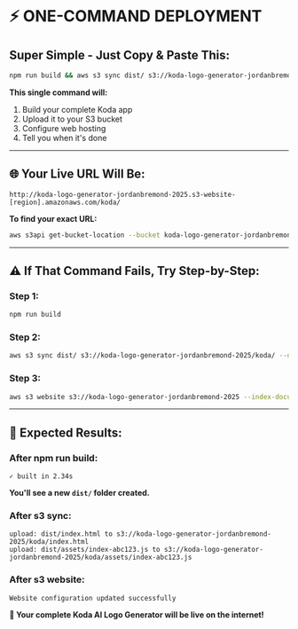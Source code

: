 # ⚡ **ONE-COMMAND DEPLOYMENT**

## **Super Simple - Just Copy & Paste This:**

```bash
npm run build && aws s3 sync dist/ s3://koda-logo-generator-jordanbremond-2025/koda/ --delete && aws s3 website s3://koda-logo-generator-jordanbremond-2025 --index-document index.html && echo "🎉 Koda deployed successfully!"
```

**This single command will:**
1. Build your complete Koda app
2. Upload it to your S3 bucket  
3. Configure web hosting
4. Tell you when it's done

---

## **🌐 Your Live URL Will Be:**
```
http://koda-logo-generator-jordanbremond-2025.s3-website-[region].amazonaws.com/koda/
```

**To find your exact URL:**
```bash
aws s3api get-bucket-location --bucket koda-logo-generator-jordanbremond-2025
```

---

## **⚠️ If That Command Fails, Try Step-by-Step:**

### **Step 1:**
```bash
npm run build
```

### **Step 2:**
```bash
aws s3 sync dist/ s3://koda-logo-generator-jordanbremond-2025/koda/ --delete
```

### **Step 3:**
```bash
aws s3 website s3://koda-logo-generator-jordanbremond-2025 --index-document index.html
```

---

## **🎯 Expected Results:**

### **After npm run build:**
```
✓ built in 2.34s
```
**You'll see a new `dist/` folder created.**

### **After s3 sync:**
```
upload: dist/index.html to s3://koda-logo-generator-jordanbremond-2025/koda/index.html
upload: dist/assets/index-abc123.js to s3://koda-logo-generator-jordanbremond-2025/koda/assets/index-abc123.js
```

### **After s3 website:**
```
Website configuration updated successfully
```

**🚀 Your complete Koda AI Logo Generator will be live on the internet!**